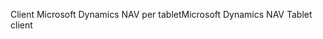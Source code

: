 <span data-ttu-id="219ed-101">Client Microsoft Dynamics NAV per tablet</span><span class="sxs-lookup"><span data-stu-id="219ed-101">Microsoft Dynamics NAV Tablet client</span></span>